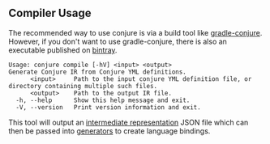 ## Compiler Usage

The recommended way to use conjure is via a build tool like [gradle-conjure](https://github.com/palantir/gradle-conjure). However, if you don't want to use gradle-conjure, there is also an executable published on [bintray](https://bintray.com/palantir/releases/conjure).

    Usage: conjure compile [-hV] <input> <output>
    Generate Conjure IR from Conjure YML definitions.
          <input>     Path to the input conjure YML definition file, or directory containing multiple such files.
          <output>    Path to the output IR file.
      -h, --help      Show this help message and exit.
      -V, --version   Print version information and exit.

This tool will output an [intermediate representation](./spec/intermediate_representation.md) JSON file which can then
be passed into [generators](../readme.md#code-generators) to create language bindings.
